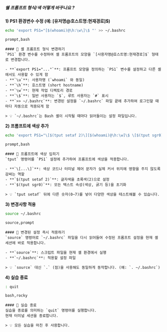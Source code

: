 ##### 쉘 프롬프트 형식/색 어떻게 바꾸나요 ? #####

**1) PS1 환경변수 수정 (예: [유저명@호스트명:현재경로]$)**

```bash
echo 'export PS1="[$(whoami)@\h:\w\]\$ "' >> ~/.bashrc
```

```tech
prompt,bash
```

```desc
#### 🎨 셸 프롬프트 형식 변경하기
`PS1` 환경 변수를 수정하여 셸 프롬프트의 모양을 `[사용자명@호스트명:현재경로]$` 형태로 변경합니다.

- **`export PS1="..."`**: 프롬프트 모양을 정의하는 `PS1` 변수를 설정하고 다른 셸에서도 사용할 수 있게 함
- **`\u`**: 사용자명 (`whoami` 와 동일)
- **`\h`**: 호스트명 (short hostname)
- **`\w`**: 현재 작업 디렉토리 경로
- **`\$`**: 일반 사용자는 `$`, 루트 사용자는 `#` 표시
- **`>> ~/.bashrc`**: 변경된 설정을 `~/.bashrc` 파일 끝에 추가하여 로그인할 때마다 자동으로 적용되게 함

> 💡 `~/.bashrc`는 Bash 셸이 시작될 때마다 읽어들이는 설정 파일입니다.
```

**2) 프롬프트에 색상 추가**

```bash
echo 'export PS1="\[$(tput setaf 2)\][$(whoami)@\h:\w]\$ \[$(tput sgr0)\]"' >> ~/.bashrc
```

```tech
prompt,bash
```

```desc
#### 🌈 프롬프트에 색상 입히기
`tput` 명령어를 `PS1` 설정에 추가하여 프롬프트에 색상을 적용합니다.

- **`\[...\]`**: 색상 코드나 터미널 제어 문자가 실제 커서 위치에 영향을 주지 않도록 감싸는 역할
- **`$(tput setaf 2)`**: 글자색을 초록색(2)으로 설정
- **`$(tput sgr0)`**: 모든 텍스트 속성(색상, 굵기 등)을 초기화

> 💡 `tput setaf` 뒤에 다른 숫자(0~7)를 넣어 다양한 색상을 테스트해볼 수 있습니다.
```

**3) 변경사항 적용**

```bash
source ~/.bashrc
```

```tech
source,prompt
```

```desc
#### 🔄 변경된 설정 즉시 적용하기
`source` 명령어로 `~/.bashrc` 파일을 다시 읽어들여 수정된 프롬프트 설정을 현재 셸 세션에 바로 적용합니다.

- **`source`**: 스크립트 파일을 현재 셸 환경에서 실행
- **`~/.bashrc`**: 적용할 설정 파일

> 💡 `source` 대신 `.` (점)을 사용해도 동일하게 동작합니다. (예: `. ~/.bashrc`)
```

**4) 실습 종료**

```bash
: quit
```

```tech
bash,rocky
```

```desc
#### 👋 실습 종료
실습을 종료를 의미하는 `quit` 명령어를 실행합니다.
현재 터미널 세션을 종료합니다.

> 💡 모든 실습을 마친 후 사용합니다.
```